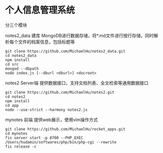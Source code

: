 # 个人信息管理系统



分三个模块 


notes2_data
建库
MongoDB进行数据存储，将*.md文件进行按行存储，同时解析每个文件的档案信息，包括标题等

    git clone https://github.com/MichaelHu/notes2_data.git
    cd notes2_data
    npm install
    cd src
    mongod --dbpath 
    node index.js [--dburl <dburl>] <docroot>


notes2
Server端
提供数据接口，支持文档列表、全文检索等通用数据接口

    git clone https://github.com/MichaelHu/notes2.git
    cd notes2
    npm install
    cd app
    node --use-strict --harmony notes2.js


mynotes
前端
提供web展示，使用vim操作方式

    git clone https://github.com/MichaelHu/rocket_apps.git
    cd mynotes
    fis server start -p 8700 --PHP_EXEC /Users/hudamin/softwares/php/bin/php-cgi --rewrite
    fis release -c









